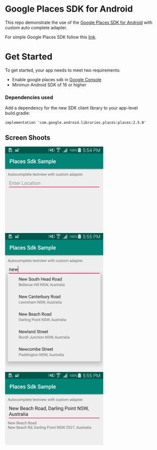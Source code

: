 # Google Places SDK for Android

This repo demonstrate the use of the [Google Places SDK for Android][google] with custom auto complete adapter.

For simple Google Places SDK follow this [link][simple-google].

# Get Started
To get started, your app needs to meet two requirements:
- Enable google places sdk in [Google Console][console-google]
- Minimun Android SDK of 16 or higher

### Dependencies used
Add a dependency for the new SDK client library to your app-level build.gradle:

    implementation 'com.google.android.libraries.places:places:2.5.0'

## Screen Shoots
<img src="./images/1.png" width=“400”/>
<img src="./images/2.png" width=“400”/>
<img src="./images/3.png" width=“400”/>

[google]: <https://developers.google.com/places/android-sdk/intro>
[simple-google]: <https://github.com/googlemaps/android-places-demos>
[console-google]: <https://console.cloud.google.com>
